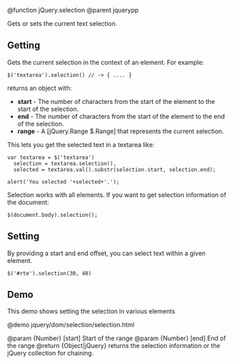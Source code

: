 @function jQuery.selection
@parent jquerypp

Gets or sets the current text selection.

## Getting

Gets the current selection in the context of an element.  For example:

    $('textarea').selection() // -> { .... }
    
returns an object with:

  - __start__ - The number of characters from the start of the element to the start of the selection.
  - __end__ - The number of characters from the start of the element to the end of the selection.
  - __range__ - A [jQuery.Range $.Range] that represents the current selection.

This lets you get the selected text in a textarea like:

    var textarea = $('textarea')
      selection = textarea.selection(),
      selected = textarea.val().substr(selection.start, selection.end);
      
    alert('You selected '+selected+'.');
    
Selection works with all elements.  If you want to get selection information of the document:

    $(document.body).selection();
    
## Setting

By providing a start and end offset, you can select text within a given element.

    $('#rte').selection(30, 40)

## Demo

This demo shows setting the selection in various elements

@demo jquery/dom/selection/selection.html

@param {Number} [start] Start of the range
@param {Number} [end] End of the range
@return {Object|jQuery} returns the selection information or the jQuery collection for
chaining.